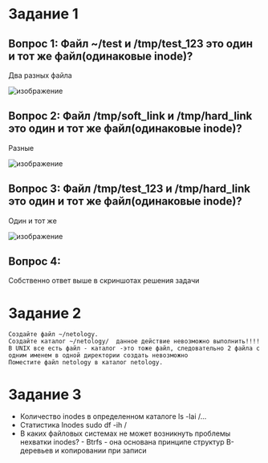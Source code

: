 # Задание 1
Вопрос 1: Файл ~/test и /tmp/test_123 это один и тот же файл(одинаковые inode)?
---
Два разных файла

![изображение](https://user-images.githubusercontent.com/107613708/179921850-9ae727f5-e7e3-4936-93c6-d0f430297903.png)

Вопрос 2: Файл /tmp/soft_link и /tmp/hard_link это один и тот же файл(одинаковые inode)?
---
Разные

![изображение](https://user-images.githubusercontent.com/107613708/179923010-82542cd5-200e-4886-8026-aadb13a508f0.png)

Вопрос 3: Файл /tmp/test_123 и /tmp/hard_link это один и тот же файл(одинаковые inode)?
---
Один и тот же

![изображение](https://user-images.githubusercontent.com/107613708/179923484-646d68bf-5598-4c1e-9538-e193214112b7.png)

Вопрос 4: 
---
Собственно ответ выше в скриншотах решения задачи

# Задание 2

    Создайте файл ~/netology.
    Создайте каталог ~/netology/  данное действие невозможно выполнить!!!! В UNIX все есть файл - каталог -это тоже файл, следовательно 2 файла с одним именем в одной директории создать невозможно
    Поместите файл netology в каталог netology.
# Задание 3
- Количество inodes в определенном каталоге ls -lai /...
- Статистика Inodes sudo df -ih /
- В каких файловых системах не может возникнуть проблемы нехватки inodes? -  Btrfs - она основана принципе структур B-деревьев и копировании при записи
